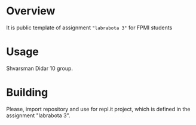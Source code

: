 # Overview

It is public template of assignment `"labrabota 3"` for FPMI students

# Usage

Shvarsman Didar 10 group.

# Building

Please, import repository and use for repl.it project, which is defined in the assignment "labrabota 3".
